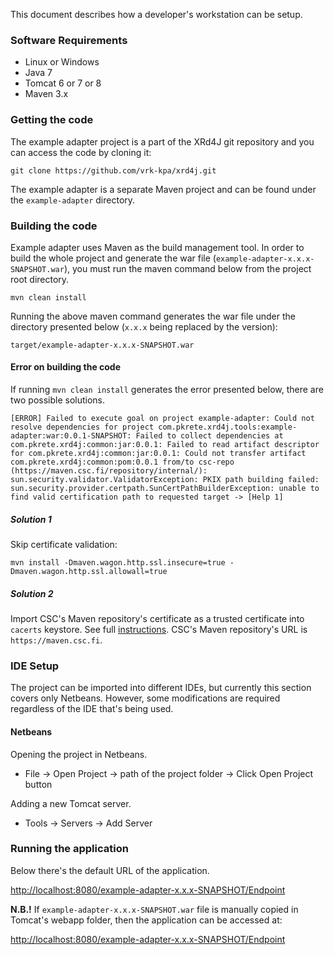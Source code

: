This document describes how a developer's workstation can be setup.

### Software Requirements

* Linux or Windows
* Java 7
* Tomcat 6 or 7 or 8
* Maven 3.x

### Getting the code

The example adapter project is a part of the XRd4J git repository and you can access the code by cloning it:

```
git clone https://github.com/vrk-kpa/xrd4j.git
```

The example adapter is a separate Maven project and can be found under the `example-adapter` directory.

### Building the code

Example adapter uses Maven as the build management tool. In order to build the whole project and generate the war  file (`example-adapter-x.x.x-SNAPSHOT.war`), you must run the maven command below from the project root directory.

```
mvn clean install
```

Running the above maven command generates the war file under the directory presented below (`x.x.x` being replaced by the version):

```
target/example-adapter-x.x.x-SNAPSHOT.war
```
#### Error on building the code

If running `mvn clean install` generates the error presented below, there are two possible solutions.

```
[ERROR] Failed to execute goal on project example-adapter: Could not resolve dependencies for project com.pkrete.xrd4j.tools:example-adapter:war:0.0.1-SNAPSHOT: Failed to collect dependencies at com.pkrete.xrd4j:common:jar:0.0.1: Failed to read artifact descriptor for com.pkrete.xrd4j:common:jar:0.0.1: Could not transfer artifact com.pkrete.xrd4j:common:pom:0.0.1 from/to csc-repo (https://maven.csc.fi/repository/internal/): sun.security.validator.ValidatorException: PKIX path building failed: sun.security.provider.certpath.SunCertPathBuilderException: unable to find valid certification path to requested target -> [Help 1]
```

##### Solution 1

Skip certificate validation:

```
mvn install -Dmaven.wagon.http.ssl.insecure=true -Dmaven.wagon.http.ssl.allowall=true
```

##### Solution 2

Import CSC's Maven repository's certificate as a trusted certificate into `cacerts` keystore. See full [instructions](https://github.com/vrk-kpa/xrd4j/blob/master/documentation/Import-a-Certificate-as-a-Trusted-Certificate.md). CSC's Maven repository's URL is  `https://maven.csc.fi`.

### IDE Setup

The project can be imported into different IDEs, but currently this section covers only Netbeans. However, some modifications are required regardless of the IDE that's being used.

#### Netbeans

Opening the project in Netbeans.

* File -> Open Project -> path of the project folder -> Click Open Project button

Adding a new Tomcat server.

* Tools -> Servers -> Add Server

### Running the application

Below there's the default URL of the application. 

[http://localhost:8080/example-adapter-x.x.x-SNAPSHOT/Endpoint](http://localhost:8080/example-adapter-x.x.x-SNAPSHOT/Endpoint)

**N.B.!** If `example-adapter-x.x.x-SNAPSHOT.war` file is manually copied in Tomcat's webapp folder, then the application can be accessed at:

[http://localhost:8080/example-adapter-x.x.x-SNAPSHOT/Endpoint](http://localhost:8080/example-adapter-x.x.x-SNAPSHOT/Endpoint)
